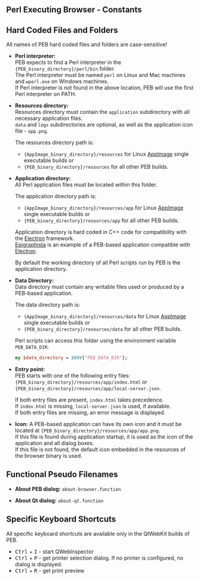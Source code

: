Perl Executing Browser - Constants
--------------------------------------------------------------------------------

## Hard Coded Files and Folders

All names of PEB hard coded files and folders are case-sensitive!  

* **Perl interpreter:**  
  PEB expects to find a Perl interpreter in the ``{PEB_binary_directory}/perl/bin`` folder.  
  The Perl interpreter must be named ``perl`` on Linux and Mac machines and ``wperl.exe`` on Windows machines.  
  If Perl interpreter is not found in the above location, PEB will use the first Perl interpreter on PATH.  

* **Resources directory:**  
  Resources directory must contain the ``application`` subdirectory with all necessary application files.  
  ``data`` and ``logs`` subdirectories are optional, as well as the application icon file - ``app.png``.  

  The resources directory path is:
  * ``{AppImage_binary_directory}/resources`` for Linux [AppImage](https://appimage.org/) single executable builds or
  * ``{PEB_binary_directory}/resources`` for all other PEB builds.

* **Application directory:**  
  All Perl application files must be located within this folder.  

  The application directory path is:
  * ``{AppImage_binary_directory}/resources/app`` for Linux [AppImage](https://appimage.org/) single executable builds or
  * ``{PEB_binary_directory}/resources/app`` for all other PEB builds.

  Application directory is hard coded in C++ code for compatibility with the [Electron](http://electron.atom.io/) framework.  
  [Epigraphista](https://github.com/ddmitov/epigraphista) is an example of a PEB-based application compatible with [Electron](http://electron.atom.io/).  

  By default the working directory of all Perl scripts run by PEB is the application directory.

* **Data Directory:**  
  Data directory must contain any writable files used or produced by a PEB-based application.  

  The data directory path is:
  * ``{AppImage_binary_directory}/resources/data`` for Linux [AppImage](https://appimage.org/) single executable builds or
  * ``{PEB_binary_directory}/resources/data`` for all other PEB builds.

  Perl scripts can access this folder using the environment variable ``PEB_DATA_DIR``:

  ```perl
  my $data_directory = $ENV{'PEB_DATA_DIR'};
  ```

* **Entry point:**  
  PEB starts with one of the following entry files:  
  ``{PEB_binary_directory}/resources/app/index.html`` or  
  ``{PEB_binary_directory}/resources/app/local-server.json``.  

  If both entry files are present, ``index.html`` takes precedence.  
  If ``index.html`` is missing, ``local-server.json`` is used, if available.  
  If both entry files are missing, an error message is displayed.  

  <a name="icon"></a>
* **Icon:**
  A PEB-based application can have its own icon and it must be located at ``{PEB_binary_directory}/resources/app/app.png``.  
  If this file is found during application startup, it is used as the icon of the application and all dialog boxes.  
  If this file is not found, the default icon embedded in the resources of the browser binary is used.

## Functional Pseudo Filenames
* **About PEB dialog:** ``about-browser.function``

* **About Qt dialog:** ``about-qt.function``

## Specific Keyboard Shortcuts
All specific keyboard shortcuts are available only in the QtWebKit builds of PEB.
* <kbd>Ctrl</kbd> + <kbd>I</kbd> - start QWebInspector
* <kbd>Ctrl</kbd> + <kbd>P</kbd> - get printer selection dialog. If no printer is configured, no dialog is displayed.
* <kbd>Ctrl</kbd> + <kbd>R</kbd> - get print preview
